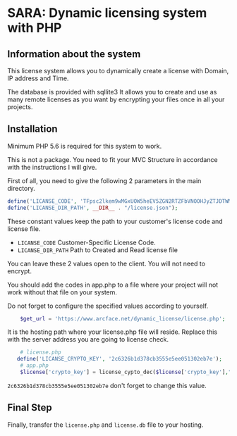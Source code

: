# SARA: Dynamic licensing system with PHP

## Information about the system
This license system allows you to dynamically create a license with Domain, IP address and Time.

The database is provided with sqllite3 It allows you to create and use as many remote licenses as you want by encrypting your files once in all your projects.

## Installation
Minimum PHP 5.6 is required for this system to work.

This is not a package. You need to fit your MVC Structure in accordance with the instructions I will give.

First of all, you need to give the following 2 parameters in the main directory.

```PHP
define('LICANSE_CODE', 'TFpsc2lkem9wMGxUOW5heEV5ZGN2RTZFbVNOOHJyZTJDTWMrbE5iY0tyZz0=');
define('LICANSE_DIR_PATH', __DIR__ . "/license.json");
```

These constant values ​​keep the path to your customer's license code and license file.

- `LICANSE_CODE` Customer-Specific License Code.
- `LICANSE_DIR_PATH` Path to Created and Read license file

You can leave these 2 values ​​open to the client. You will not need to encrypt.

You should add the codes in app.php to a file where your project will not work without that file on your system.

Do not forget to configure the specified values ​​according to yourself.
```PHP
    $get_url = 'https://www.arcface.net/dynamic_license/license.php';
```
It is the hosting path where your license.php file will reside. Replace this with the server address you are going to license check.

```PHP
    # license.php
   define('LICANSE_CRYPTO_KEY', '2c6326b1d378cb3555e5ee051302eb7e');
    # app.php
    $license['crypto_key'] = license_cypto_dec($license['crypto_key'],"2c6326b1d378cb3555e5ee051302eb7e");
```
`2c6326b1d378cb3555e5ee051302eb7e` don't forget to change this value.

## Final Step

Finally, transfer the `license.php` and `license.db` file to your hosting.

